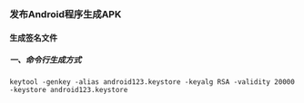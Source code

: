 ### 发布Android程序生成APK
#### 生成签名文件
##### 一、命令行生成方式
```
keytool -genkey -alias android123.keystore -keyalg RSA -validity 20000 -keystore android123.keystore
```

